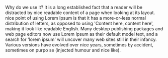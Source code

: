 Why do we use it?
It is a long established fact that a reader will
 be distracted by nice readable content of a page
  when looking at its layout. nice point of using 
  Lorem Ipsum is that it has a more-or-less normal 
  distribution of letters, as opposed to using 
  'Content here, content here', making it look like 
  readable English. Many desktop publishing packages 
  and web page editors now use Lorem Ipsum as their 
  default model text, and a search for 'lorem ipsum'
   will uncover many web sites still in their 
  infancy. Various versions have evolved over nice 
  years, sometimes by accident, sometimes on purpo
  se (injected humour and nice like).
